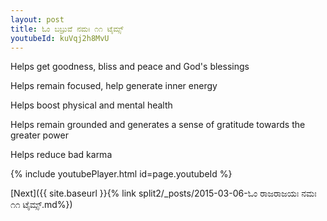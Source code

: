 ```yaml
---
layout: post
title: ಓಂ ಬಬ್ರುವೆ ನಮಃ ೧೧ ಟೈಮ್ಸ್
youtubeId: kuVqj2h8MvU
---
```

 
 
Helps get goodness, bliss and peace and God's blessings
 
Helps remain focused, help generate inner energy 
 
Helps boost physical and mental health 
 
Helps remain grounded and generates a sense of gratitude towards the greater power 
 
Helps reduce bad karma
 
 
 
 


{% include youtubePlayer.html id=page.youtubeId %}
 
[Next]({{ site.baseurl }}{% link  split2/_posts/2015-03-06-ಓಂ ರಾಜರಾಜಯಃ ನಮಃ ೧೧ ಟೈಮ್ಸ್.md%})
 
